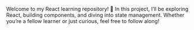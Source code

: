 Welcome to my React learning repository! 🚀 In this project, I’ll be exploring React, building components, and diving into state management. Whether you’re a fellow learner or just curious, feel free to follow along!
